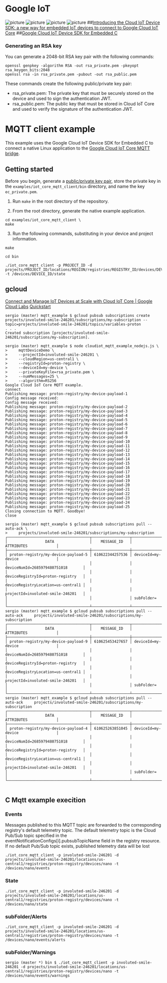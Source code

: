 
# Google IoT
![picture](https://bitbucket.org/sergiojx/google-iot/downloads/1__WSqG1NE4ofI_dM6eSOfuA.png)
![picture](https://bitbucket.org/sergiojx/google-iot/downloads/1_J1_fM45SqgReqZBy-IDy_Q.png)
![picture](https://bitbucket.org/sergiojx/google-iot/downloads/f5ipnmevrxc0fnbjilg9xlqf1ng.jpeg)
![picture](https://bitbucket.org/sergiojx/google-iot/downloads/overview.png)
##[Introducing the Cloud IoT Device SDK: a new way for embedded IoT devices to connect to Google Cloud IoT Core](https://cloud.google.com/blog/products/iot-devices/introducing-cloud-iot-device-sdk-a-new-way-for-embedded-iot-devices-to-connect-to-google-cloud-iot-core)
##[Google Cloud IoT Device SDK for Embedded C](https://github.com/GoogleCloudPlatform/iot-device-sdk-embedded-c)


### Generating an RSA key
You can generate a 2048-bit RSA key pair with the following commands:
```
openssl genpkey -algorithm RSA -out rsa_private.pem -pkeyopt rsa_keygen_bits:2048  
openssl rsa -in rsa_private.pem -pubout -out rsa_public.pem
```
These commands create the following public/private key pair:

* rsa_private.pem: The private key that must be securely stored on the device and used to sign the authentication JWT.
* rsa_public.pem: The public key that must be stored in Cloud IoT Core and used to verify the signature of the authentication JWT.

# MQTT client example

This example uses the Google Cloud IoT Device SDK for Embedded C to connect a native Linux application to the [Google Cloud IoT Core MQTT bridge](https://cloud.google.com/iot/docs/how-tos/mqtt-bridge#iot-core-mqtt-auth-run-cpp).

## Getting started

Before you begin, generate a [public/private key pair](https://cloud.google.com/iot/docs/how-tos/credentials/keys), store the private key in the `examples/iot_core_mqtt_client/bin` directory, and name the key `ec_private.pem`.

1. Run `make` in the root directory of the repository.

2. From the root directory, generate the native example application.

```
cd examples/iot_core_mqtt_client \
make
```

3. Run the following commands, substituting in your device and project information.

```
make

```

```
cd bin 
```

```
./iot_core_mqtt_client -p PROJECT_ID -d projects/PROJECT_ID/locations/REGION/registries/REGISTRY_ID/devices/DEVICE_ID -t /devices/DEVICE_ID/state
```
## gcloud
[Connect and Manage IoT Devices at Scale with Cloud IoT Core | Google Cloud Labs](https://www.youtube.com/watch?reload=9&v=iRZzqpvARbc)
[Quickstart](https://cloud.google.com/iot/docs/quickstart)
```
sergio (master) mqtt_example $ gcloud pubsub subscriptions create projects/involuted-smile-246201/subscriptions/my-subscription --topic=projects/involuted-smile-246201/topics/variables-proton  
. . .  
Created subscription [projects/involuted-smile-246201/subscriptions/my-subscription].

```

```
sergio (master) mqtt_example $ node cloudiot_mqtt_example_nodejs.js \
>     mqttDeviceDemo \
>     --projectId=involuted-smile-246201 \
>     --cloudRegion=us-central1 \
>     --registryId=proton-registry \
>     --deviceId=my-device \
>     --privateKeyFile=rsa_private.pem \
>     --numMessages=25 \
>     --algorithm=RS256
Google Cloud IoT Core MQTT example.
connect
Publishing message: proton-registry/my-device-payload-1
Config message received: 
Config message received: 
Publishing message: proton-registry/my-device-payload-2
Publishing message: proton-registry/my-device-payload-3
Publishing message: proton-registry/my-device-payload-4
Publishing message: proton-registry/my-device-payload-5
Publishing message: proton-registry/my-device-payload-6
Publishing message: proton-registry/my-device-payload-7
Publishing message: proton-registry/my-device-payload-8
Publishing message: proton-registry/my-device-payload-9
Publishing message: proton-registry/my-device-payload-10
Publishing message: proton-registry/my-device-payload-11
Publishing message: proton-registry/my-device-payload-12
Publishing message: proton-registry/my-device-payload-13
Publishing message: proton-registry/my-device-payload-14
Publishing message: proton-registry/my-device-payload-15
Publishing message: proton-registry/my-device-payload-16
Publishing message: proton-registry/my-device-payload-17
Publishing message: proton-registry/my-device-payload-18
Publishing message: proton-registry/my-device-payload-19
Publishing message: proton-registry/my-device-payload-20
Publishing message: proton-registry/my-device-payload-21
Publishing message: proton-registry/my-device-payload-22
Publishing message: proton-registry/my-device-payload-23
Publishing message: proton-registry/my-device-payload-24
Publishing message: proton-registry/my-device-payload-25
Closing connection to MQTT. Goodbye!
close

```


```
sergio (master) mqtt_example $ gcloud pubsub subscriptions pull --auto-ack \
>     projects/involuted-smile-246201/subscriptions/my-subscription
┌─────────────────────────────────────┬─────────────────┬────────────────────────────────────┐
│                 DATA                │    MESSAGE_ID   │             ATTRIBUTES             │
├─────────────────────────────────────┼─────────────────┼────────────────────────────────────┤
│ proton-registry/my-device-payload-5 │ 610622344257536 │ deviceId=my-device                 │
│                                     │                 │ deviceNumId=2685979480751018       │
│                                     │                 │ deviceRegistryId=proton-registry   │
│                                     │                 │ deviceRegistryLocation=us-central1 │
│                                     │                 │ projectId=involuted-smile-246201   │
│                                     │                 │ subFolder=                         │
└─────────────────────────────────────┴─────────────────┴────────────────────────────────────┘
sergio (master) mqtt_example $ gcloud pubsub subscriptions pull --auto-ack     projects/involuted-smile-246201/subscriptions/my-subscription
┌─────────────────────────────────────┬─────────────────┬────────────────────────────────────┐
│                 DATA                │    MESSAGE_ID   │             ATTRIBUTES             │
├─────────────────────────────────────┼─────────────────┼────────────────────────────────────┤
│ proton-registry/my-device-payload-9 │ 610625453427657 │ deviceId=my-device                 │
│                                     │                 │ deviceNumId=2685979480751018       │
│                                     │                 │ deviceRegistryId=proton-registry   │
│                                     │                 │ deviceRegistryLocation=us-central1 │
│                                     │                 │ projectId=involuted-smile-246201   │
│                                     │                 │ subFolder=                         │
└─────────────────────────────────────┴─────────────────┴────────────────────────────────────┘
sergio (master) mqtt_example $ gcloud pubsub subscriptions pull --auto-ack     projects/involuted-smile-246201/subscriptions/my-subscription
┌─────────────────────────────────────┬─────────────────┬────────────────────────────────────┐
│                 DATA                │    MESSAGE_ID   │             ATTRIBUTES             │
├─────────────────────────────────────┼─────────────────┼────────────────────────────────────┤
│ proton-registry/my-device-payload-4 │ 610625263851045 │ deviceId=my-device                 │
│                                     │                 │ deviceNumId=2685979480751018       │
│                                     │                 │ deviceRegistryId=proton-registry   │
│                                     │                 │ deviceRegistryLocation=us-central1 │
│                                     │                 │ projectId=involuted-smile-246201   │
│                                     │                 │ subFolder=                         │
└─────────────────────────────────────┴─────────────────┴────────────────────────────────────┘


```

## C Mqtt example execition
### Events
Messages published to this MQTT topic are forwarded to the corresponding registry's default telemetry topic. The default telemetry topic is the Cloud Pub/Sub topic specified in the eventNotificationConfigs[i].pubsubTopicName field in the registry resource. If no default Pub/Sub topic exists, published telemetry data will be lost
```
./iot_core_mqtt_client -p involuted-smile-246201 -d projects/involuted-smile-246201/locations/us-central1/registries/proton-registry/devices/nano -t /devices/nano/events
```
### State
```
./iot_core_mqtt_client -p involuted-smile-246201 -d projects/involuted-smile-246201/locations/us-central1/registries/proton-registry/devices/nano -t /devices/nano/state
```

### subFolder/Alerts
```
./iot_core_mqtt_client -p involuted-smile-246201 -d projects/involuted-smile-246201/locations/us-central1/registries/proton-registry/devices/nano -t /devices/nano/events/alerts

```
### subFolder/Warnings
```
sergio (master *) bin $ ./iot_core_mqtt_client -p involuted-smile-246201 -d projects/involuted-smile-246201/locations/us-central1/registries/proton-registry/devices/nano -t /devices/nano/events/warnings
```